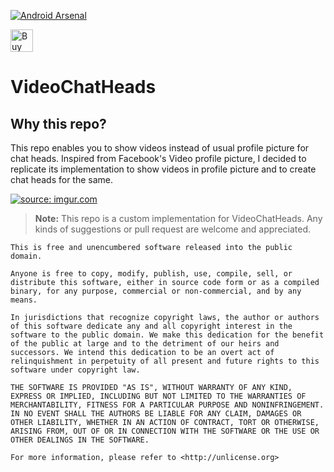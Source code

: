 [![Android Arsenal](https://img.shields.io/badge/Android%20Arsenal-VideoChatHeads-brightgreen.svg?style=flat)]()

<a href='https://ko-fi.com/A302HW7' target='_blank'><img height='36' style='border:0px;height:36px;' src='https://az743702.vo.msecnd.net/cdn/kofi4.png?v=f' border='0' alt='Buy Me a Coffee at ko-fi.com' /></a> 

# VideoChatHeads

Why this repo?
--------------

This repo enables you to show videos instead of usual profile picture for chat heads. Inspired from Facebook's Video profile picture, I decided to replicate its implementation to show videos in profile picture and to create chat heads for the same.


<a href="http://imgur.com/biUpeZp"><img src="http://i.imgur.com/biUpeZp.gif" title="source: imgur.com" /></a>


> **Note:** This repo is a custom implementation for VideoChatHeads. Any kinds of suggestions or pull request are welcome and appreciated.

```
This is free and unencumbered software released into the public domain.

Anyone is free to copy, modify, publish, use, compile, sell, or
distribute this software, either in source code form or as a compiled
binary, for any purpose, commercial or non-commercial, and by any
means.

In jurisdictions that recognize copyright laws, the author or authors
of this software dedicate any and all copyright interest in the
software to the public domain. We make this dedication for the benefit
of the public at large and to the detriment of our heirs and
successors. We intend this dedication to be an overt act of
relinquishment in perpetuity of all present and future rights to this
software under copyright law.

THE SOFTWARE IS PROVIDED "AS IS", WITHOUT WARRANTY OF ANY KIND,
EXPRESS OR IMPLIED, INCLUDING BUT NOT LIMITED TO THE WARRANTIES OF
MERCHANTABILITY, FITNESS FOR A PARTICULAR PURPOSE AND NONINFRINGEMENT.
IN NO EVENT SHALL THE AUTHORS BE LIABLE FOR ANY CLAIM, DAMAGES OR
OTHER LIABILITY, WHETHER IN AN ACTION OF CONTRACT, TORT OR OTHERWISE,
ARISING FROM, OUT OF OR IN CONNECTION WITH THE SOFTWARE OR THE USE OR
OTHER DEALINGS IN THE SOFTWARE.

For more information, please refer to <http://unlicense.org>

```
